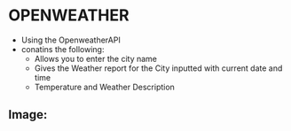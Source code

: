 # OPENWEATHER 

- Using the OpenweatherAPI
- conatins the following:
    -  Allows you to enter the city name
    -  Gives the Weather report for the City inputted with current date and time
    -  Temperature and Weather Description

## Image: